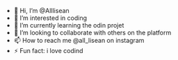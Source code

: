 - 👋 Hi, I’m @Alllisean
- 👀 I’m interested in coding
- 🌱 I’m currently learning the odin projet
- 💞️ I’m looking to collaborate with others on the platform
- 📫 How to reach me @all_lisean on instagram
- ⚡ Fun fact: i love codind

<!---
Alllisean/Alllisean is a ✨ special ✨ repository because its `README.md` (this file) appears on your GitHub profile.
You can click the Preview link to take a look at your changes.
--->
